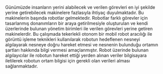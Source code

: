 Günümüzde insanların yerini alabilecek ve verilen görevleri en iyi şekilde yerine getirebilecek makinelere fazlasıyla ihtiyaç duyulmaktadır. Bu makinelerin başında robotlar gelmektedir. Robotlar farklı görevler için tasarlanmış donanımların bir araya getirilmesiyle oluşturulan ve kendi üzerlerinde bulunan yönetim birimleri ile verilen görevleri yerine getiren makinelerdir.
Bu çalışmada tekerlekli otonom bir mobil robot aracılığı ile görüntü işleme teknikleri kullanılarak robotun hedeflenen nesneyi algılayarak nesneye doğru hareket etmesi ve nesnenin bulunduğu ortamın şartları hakkında bilgi vermesi amaçlanmıştır. Robot üzerinde bulunan algılayıcılar ile robotun hareket ettiği yerden alınan veriler bilgisayara iletilerek robotun ortam bilgisi için gerekli olan verileri alması sağlanmaktadır.
